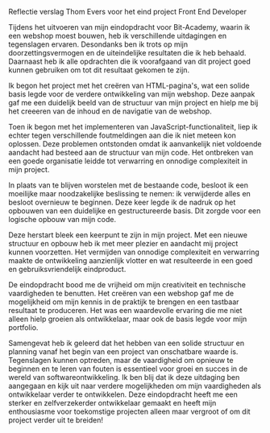 Reflectie verslag Thom Evers voor het eind project Front End Developer

Tijdens het uitvoeren van mijn eindopdracht voor Bit-Academy, waarin ik een webshop moest bouwen, heb ik verschillende uitdagingen en tegenslagen ervaren. Desondanks ben ik trots op mijn doorzettingsvermogen en de uiteindelijke resultaten die ik heb behaald. Daarnaast heb ik alle opdrachten die ik voorafgaand van dit project goed kunnen gebruiken om tot dit resultaat gekomen te zijn. 

Ik begon het project met het creëren van HTML-pagina's, wat een solide basis legde voor de verdere ontwikkeling van mijn webshop. Deze aanpak gaf me een duidelijk beeld van de structuur van mijn project en hielp me bij het creeeren van de inhoud en de navigatie van de webshop.

Toen ik begon met het implementeren van JavaScript-functionaliteit, liep ik echter tegen verschillende foutmeldingen aan die ik niet meteen kon oplossen. Deze problemen ontstonden omdat ik aanvankelijk niet voldoende aandacht had besteed aan de structuur van mijn code. Het ontbreken van een goede organisatie leidde tot verwarring en onnodige complexiteit in mijn project.

In plaats van te blijven worstelen met de bestaande code, besloot ik een moeilijke maar noodzakelijke beslissing te nemen: ik verwijderde alles en besloot overnieuw te beginnen. Deze keer legde ik de nadruk op het opbouwen van een duidelijke en gestructureerde basis. Dit zorgde voor een logische opbouw van mijn code.

Deze herstart bleek een keerpunt te zijn in mijn project. Met een nieuwe structuur en opbouw heb ik met meer plezier en aandacht mij project kunnen voorzetten. Het vermijden van onnodige complexiteit en verwarring maakte de ontwikkeling aanzienlijk vlotter en wat resulteerde in een goed en gebruiksvriendelijk eindproduct.

De eindopdracht bood me de vrijheid om mijn creativiteit en technische vaardigheden te benutten. Het creëren van een webshop gaf me de mogelijkheid om mijn kennis in de praktijk te brengen en een tastbaar resultaat te produceren. Het was een waardevolle ervaring die me niet alleen hielp groeien als ontwikkelaar, maar ook de basis legde voor mijn portfolio.

Samengevat heb ik geleerd dat het hebben van een solide structuur en planning vanaf het begin van een project van onschatbare waarde is. Tegenslagen kunnen optreden, maar de vaardigheid om opnieuw te beginnen en te leren van fouten is essentieel voor groei en succes in de wereld van softwareontwikkeling. Ik ben blij dat ik deze uitdaging ben aangegaan en kijk uit naar verdere mogelijkheden om mijn vaardigheden als ontwikkelaar verder te ontwikkelen. Deze eindopdracht heeft me een sterker en zelfverzekerder ontwikkelaar gemaakt en heeft mijn enthousiasme voor toekomstige projecten alleen maar vergroot of om dit project verder uit te breiden!






